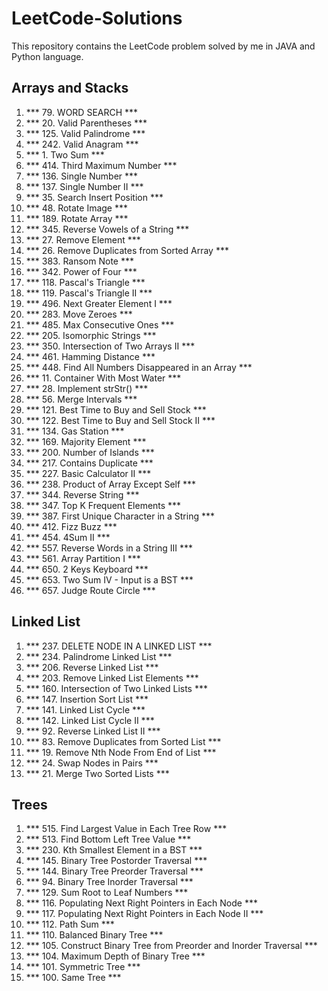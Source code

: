 # LeetCode-Solutions

This repository contains the LeetCode problem solved by me in JAVA and Python language.

## Arrays and Stacks

1. *** 79. WORD SEARCH ***
2. *** 20. Valid Parentheses ***
3. *** 125. Valid Palindrome ***
4. *** 242. Valid Anagram ***
5. *** 1. Two Sum ***
6. *** 414. Third Maximum Number ***
7. *** 136. Single Number ***
8. *** 137. Single Number II ***
9. *** 35. Search Insert Position ***
10. *** 48. Rotate Image ***
11. *** 189. Rotate Array ***
12. *** 345. Reverse Vowels of a String ***
13. *** 27. Remove Element ***
14. *** 26. Remove Duplicates from Sorted Array ***
15. *** 383. Ransom Note ***
16. *** 342. Power of Four ***
17. *** 118. Pascal's Triangle ***
18. *** 119. Pascal's Triangle II ***
19. *** 496. Next Greater Element I ***
20. *** 283. Move Zeroes ***
21. *** 485. Max Consecutive Ones ***
22. *** 205. Isomorphic Strings ***
23. *** 350. Intersection of Two Arrays II ***
24. *** 461. Hamming Distance ***
25. *** 448. Find All Numbers Disappeared in an Array ***
26. *** 11. Container With Most Water ***
27. *** 28. Implement strStr() ***
28. *** 56. Merge Intervals ***
29. *** 121. Best Time to Buy and Sell Stock ***
30. *** 122. Best Time to Buy and Sell Stock II ***   
31. *** 134. Gas Station ***
32. *** 169. Majority Element ***
33. *** 200. Number of Islands ***
34. *** 217. Contains Duplicate ***
35. *** 227. Basic Calculator II ***
36. *** 238. Product of Array Except Self ***
37. *** 344. Reverse String ***
38. *** 347. Top K Frequent Elements ***
39. *** 387. First Unique Character in a String ***
40. *** 412. Fizz Buzz ***
41. *** 454. 4Sum II ***
42. *** 557. Reverse Words in a String III ***
43. *** 561. Array Partition I ***
44. *** 650. 2 Keys Keyboard ***
45. *** 653. Two Sum IV - Input is a BST ***
46. *** 657. Judge Route Circle ***

## Linked List

1. *** 237. DELETE NODE IN A LINKED LIST ***
2. *** 234. Palindrome Linked List ***
3. *** 206. Reverse Linked List ***
4. *** 203. Remove Linked List Elements ***
5. *** 160. Intersection of Two Linked Lists ***
6. *** 147. Insertion Sort List ***
7. *** 141. Linked List Cycle ***
8. *** 142. Linked List Cycle II ***
9. *** 92. Reverse Linked List II ***
10. *** 83. Remove Duplicates from Sorted List ***
11. *** 19. Remove Nth Node From End of List ***
12. *** 24. Swap Nodes in Pairs ***
13. *** 21. Merge Two Sorted Lists ***

## Trees

1. *** 515. Find Largest Value in Each Tree Row ***
2. *** 513. Find Bottom Left Tree Value ***
3. *** 230. Kth Smallest Element in a BST ***
4. *** 145. Binary Tree Postorder Traversal ***
5. *** 144. Binary Tree Preorder Traversal ***
6. *** 94. Binary Tree Inorder Traversal ***
7. *** 129. Sum Root to Leaf Numbers ***
8. *** 116. Populating Next Right Pointers in Each Node ***
9. *** 117. Populating Next Right Pointers in Each Node II ***
10. *** 112. Path Sum ***
11. *** 110. Balanced Binary Tree ***
12. *** 105. Construct Binary Tree from Preorder and Inorder Traversal ***
13. *** 104. Maximum Depth of Binary Tree ***
14. *** 101. Symmetric Tree ***
15. *** 100. Same Tree ***
